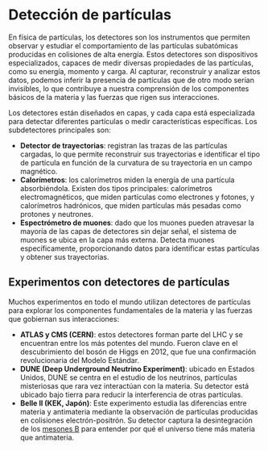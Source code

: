 # Detección de partículas
En física de partículas, los detectores son los instrumentos que permiten observar y estudiar el comportamiento de las partículas subatómicas producidas en colisiones de alta energía. Estos detectores son dispositivos especializados, capaces de medir diversas propiedades de las partículas, como su energía, momento y carga. Al capturar, reconstruir y analizar estos datos, podemos inferir la presencia de partículas que de otro modo serían invisibles, lo que contribuye a nuestra comprensión de los componentes básicos de la materia y las fuerzas que rigen sus interacciones.

Los detectores están diseñados en capas, y cada capa está especializada para detectar diferentes partículas o medir características específicas. Los subdetectores principales son:

- **Detector de trayectorias**: registran las trazas de las partículas cargadas, lo que permite reconstruir sus trayectorias e identificar el tipo de partícula en función de la curvatura de su trayectoria en un campo magnético.
- **Calorímetros**: los calorímetros miden la energía de una partícula absorbiéndola. Existen dos tipos principales: calorímetros electromagnéticos, que miden partículas como electrones y fotones, y calorímetros hadrónicos, que miden partículas más pesadas como protones y neutrones.
- **Espectrómetro de muones**: dado que los muones pueden atravesar la mayoría de las capas de detectores sin dejar señal, el sistema de muones se ubica en la capa más externa. Detecta muones específicamente, proporcionando datos para identificar estas partículas y obtener sus trayectorias.

## Experimentos con detectores de partículas
Muchos experimentos en todo el mundo utilizan detectores de partículas para explorar los componentes fundamentales de la materia y las fuerzas que gobiernan sus interacciones:

- **ATLAS y CMS (CERN)**: estos detectores forman parte del LHC y se encuentran entre los más potentes del mundo. Fueron clave en el descubrimiento del bosón de Higgs en 2012, que fue una confirmación revolucionaria del Modelo Estándar.
- **DUNE (Deep Underground Neutrino Experiment)**: ubicado en Estados Unidos, DUNE se centra en el estudio de los neutrinos, partículas misteriosas que rara vez interactúan con la materia. Su detector está ubicado bajo tierra para reducir la interferencia de otras partículas.
- **Belle II (KEK, Japón)**: Este experimento estudia las diferencias entre materia y antimateria mediante la observación de partículas producidas en colisiones electrón-positrón. Su detector captura la desintegración de los [mesones B](https://en.wikipedia.org/wiki/B_meson) para entender por qué el universo tiene más materia que antimateria.